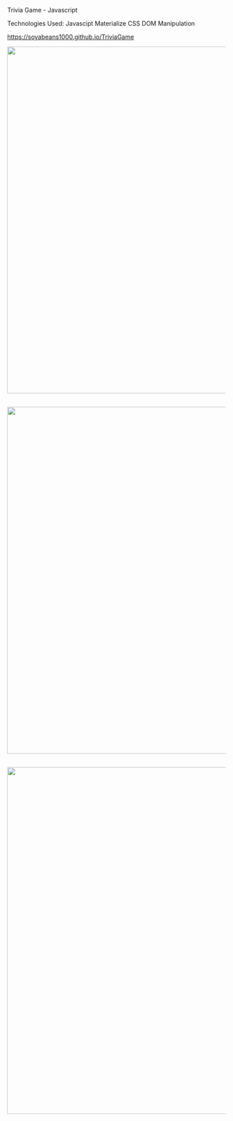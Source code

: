 Trivia Game - Javascript

Technologies Used:
Javascipt
Materialize CSS
DOM Manipulation

https://soyabeans1000.github.io/TriviaGame


<a href="https://soyabeans1000.github.io/TriviaGame
"><img src="https://soyabeans1000.github.io/images/Portfolio/trivia.jpg" width="800"></a>
<br> <br>

<a href="https://soyabeans1000.github.io/TriviaGame
"><img src="https://soyabeans1000.github.io/portfolio/githubscreenshots/trivia2.jpg" width="800"></a>
<br> <br>

<a href="https://soyabeans1000.github.io/TriviaGame
"><img src="https://soyabeans1000.github.io/portfolio/githubscreenshots/trivia3.jpg" width="800"></a>
